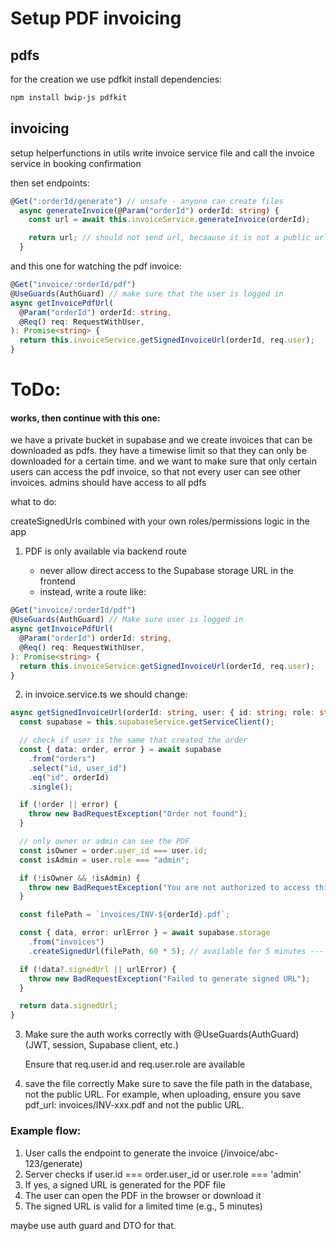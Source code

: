 # Setup PDF invoicing

## pdfs

for the creation we use pdfkit
install dependencies:

```bash
npm install bwip-js pdfkit
```

## invoicing

setup helperfunctions in utils
write invoice service file
and call the invoice service in booking confirmation

then set endpoints:

```ts
@Get(":orderId/generate") // unsafe - anyone can create files
  async generateInvoice(@Param("orderId") orderId: string) {
    const url = await this.invoiceService.generateInvoice(orderId);

    return url; // should not send url, becaause it is not a public url - will get new endpoint with auth and so on...
  }
```

and this one for watching the pdf invoice:

```ts
@Get("invoice/:orderId/pdf")
@UseGuards(AuthGuard) // make sure that the user is logged in
async getInvoicePdfUrl(
  @Param("orderId") orderId: string,
  @Req() req: RequestWithUser,
): Promise<string> {
  return this.invoiceService.getSignedInvoiceUrl(orderId, req.user);
}
```

# ToDo:

#### works, then continue with this one:

we have a private bucket in supabase and we create invoices that can be downloaded as pdfs.
they have a timewise limit so that they can only be downloaded for a certain time.
and we want to make sure that only certain users can access the pdf invoice, so that not every user can see other invoices.
admins should have access to all pdfs

what to do:

createSignedUrls combined with your own roles/permissions logic in the app

1. PDF is only available via backend route

   - never allow direct access to the Supabase storage URL in the frontend
   - instead, write a route like:

```ts
@Get("invoice/:orderId/pdf")
@UseGuards(AuthGuard) // Make sure user is logged in
async getInvoicePdfUrl(
  @Param("orderId") orderId: string,
  @Req() req: RequestWithUser,
): Promise<string> {
  return this.invoiceService.getSignedInvoiceUrl(orderId, req.user);
}
```

2. in invoice.service.ts we should change:

```ts
async getSignedInvoiceUrl(orderId: string, user: { id: string; role: string }): Promise<string> {
  const supabase = this.supabaseService.getServiceClient();

  // check if user is the same that created the order
  const { data: order, error } = await supabase
    .from("orders")
    .select("id, user_id")
    .eq("id", orderId)
    .single();

  if (!order || error) {
    throw new BadRequestException("Order not found");
  }

  // only owner or admin can see the PDF
  const isOwner = order.user_id === user.id;
  const isAdmin = user.role === "admin";

  if (!isOwner && !isAdmin) {
    throw new BadRequestException("You are not authorized to access this invoice");
  }

  const filePath = `invoices/INV-${orderId}.pdf`;

  const { data, error: urlError } = await supabase.storage
    .from("invoices")
    .createSignedUrl(filePath, 60 * 5); // available for 5 minutes --- or put more time

  if (!data?.signedUrl || urlError) {
    throw new BadRequestException("Failed to generate signed URL");
  }

  return data.signedUrl;
}
```

3. Make sure the auth works correctly
   with @UseGuards(AuthGuard) (JWT, session, Supabase client, etc.)

   Ensure that req.user.id and req.user.role are available

4. save the file correctly
   Make sure to save the file path in the database, not the public URL.
   For example, when uploading, ensure you save pdf_url: invoices/INV-xxx.pdf and not the public URL.

### Example flow:

1. User calls the endpoint to generate the invoice (/invoice/abc-123/generate)
2. Server checks if user.id === order.user_id or user.role === 'admin'
3. If yes, a signed URL is generated for the PDF file
4. The user can open the PDF in the browser or download it
5. The signed URL is valid for a limited time (e.g., 5 minutes)

maybe use auth guard and DTO for that.
